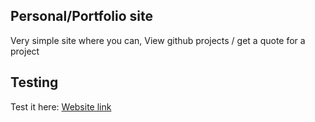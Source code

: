 ## Personal/Portfolio site

Very simple site where you can,
View github projects / get a quote for a project

## Testing

<p>Test it here: <a href="http://srv2.byenoob.com:6082">Website link</a></p>